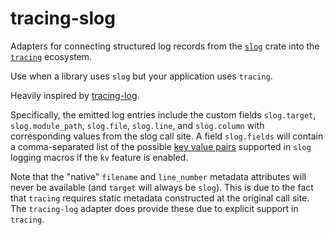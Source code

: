 # tracing-slog

Adapters for connecting structured log records from the [`slog`](https://github.com/slog-rs/slog) crate
into the [`tracing`](https://github.com/tokio-rs/tracing) ecosystem.

Use when a library uses `slog` but your application uses `tracing`.

Heavily inspired by [tracing-log](https://github.com/tokio-rs/tracing/tree/60c60bef62972e447414a748a95b31ff9027165b/tracing-log).

Specifically, the emitted log entries include the custom fields `slog.target`, `slog.module_path`, `slog.file`, `slog.line`, and `slog.column` with corresponding values from the slog call site. A field `slog.fields` will contain a comma-separated list of the possible [key value pairs](https://docs.rs/slog/latest/slog/trait.KV.html) supported in `slog` logging macros if the `kv` feature is enabled.


Note that the "native" `filename` and `line_number` metadata attributes will never be available (and `target` will always be `slog`). This is due to the fact that `tracing` requires static metadata constructed at the original call site. The `tracing-log` adapter does provide these due to explicit support in `tracing`.
